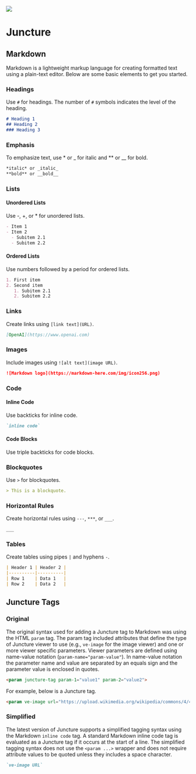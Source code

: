 [![](https://v3.juncture-digital.org/images/wb.svg)](https://v3.juncture-digital.org/wb)

# Juncture

## Markdown

Markdown is a lightweight markup language for creating formatted text using a plain-text editor. Below are some basic elements to get you started.

### Headings

Use `#` for headings. The number of `#` symbols indicates the level of the heading.

```markdown
# Heading 1
## Heading 2
### Heading 3
```

### Emphasis

To emphasize text, use * or _ for italic and ** or __ for bold.

```markdown
*italic* or _italic_
**bold** or __bold__
```

### Lists

#### Unordered Lists

Use -, +, or * for unordered lists.

```markdown
- Item 1
- Item 2
  - Subitem 2.1
  - Subitem 2.2
```

#### Ordered Lists

Use numbers followed by a period for ordered lists.

```markdown
1. First item
2. Second item
   1. Subitem 2.1
   2. Subitem 2.2
```

### Links

Create links using `[link text](URL)`.

```markdown
[OpenAI](https://www.openai.com)
```

### Images

Include images using `![alt text](image URL)`.

```markdown
![Markdown logo](https://markdown-here.com/img/icon256.png)
```

### Code

#### Inline Code

Use backticks for inline code.

```markdown
`inline code`
```

#### Code Blocks

Use triple backticks for code blocks.

### Blockquotes

Use `>` for blockquotes.

```markdown
> This is a blockquote.
```

### Horizontal Rules

Create horizontal rules using `---`, `***`, or `___`.

```markdown
___
```

### Tables

Create tables using pipes `|` and hyphens `-`.


```markdown
| Header 1 | Header 2 |
|----------|----------|
| Row 1    | Data 1   |
| Row 2    | Data 2   |
```

## Juncture Tags

### Original

The original syntax used for adding a Juncture tag to Markdown was using the HTML `param` tag.  The param tag included attributes that define the type of Juncture viewer to use (e.g., `ve-image` for the image viewer) and one or more viewer specific parameters.  Viewer parameters are defined using name-value notation (`param-name="param-value"`).  In name-value notation the parameter name and value are separated by an equals sign and the parameter value is enclosed in quotes.

```markdown
<param juncture-tag param-1="value1" param-2="value2">
```

For example, below is a Juncture tag. 

```markdown
<param ve-image url="https://upload.wikimedia.org/wikipedia/commons/4/40/Sunflower_sky_backdrop.jpg" title="Sunflower">
```

### Simplified

The latest version of Juncture supports a simplified tagging syntax using the Markdown `inline code` tag.  A standard Markdown inline code tag is evaluated as a Juncture tag if it occurs at the start of a line.  The simplified tagging syntax does not use the `<param ...>` wrapper and does not require attribute values to be quoted unless they includes a space character.

```markdown
`ve-image URL`
```


